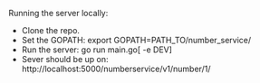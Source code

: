 Running the server locally:
  - Clone the repo.
  - Set the GOPATH: export GOPATH=PATH_TO/number_service/
  - Run the server: go run main.go[ -e DEV]
  - Sever should be up on: http://localhost:5000/numberservice/v1/number/1/
